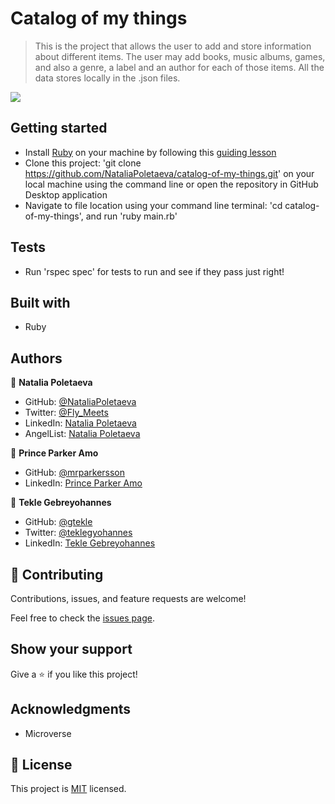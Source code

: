 # Catalog of my things

> This is the project that allows the user to add and store information about different items. The user may add books, music albums, games, and also a genre, a label and an author for each of those items. All the data stores locally in the .json files.

![](https://user-images.githubusercontent.com/91270103/164659759-dadc2093-5cd4-4c96-b318-20afca8f4004.png)

## Getting started

 - Install [Ruby](https://www.ruby-lang.org/en/) on your machine by following this [guiding lesson](https://github.com/microverseinc/curriculum-ruby/blob/main/simple-ruby/articles/ruby_installation_instructions.md#macOS)
 - Clone this project: 'git clone https://github.com/NataliaPoletaeva/catalog-of-my-things.git' on your local machine using the command line or open the repository in GitHub Desktop application
 - Navigate to file location using your command line terminal: 'cd catalog-of-my-things', and run 'ruby main.rb'

## Tests

- Run 'rspec spec' for tests to run and see if they pass just right!
 
## Built with

 - Ruby
 
## Authors

👤 **Natalia Poletaeva**

- GitHub: [@NataliaPoletaeva](https://github.com/NataliaPoletaeva)
- Twitter: [@Fly_Meets](https://twitter.com/Fly_Meets)
- LinkedIn: [Natalia Poletaeva](https://www.linkedin.com/in/nataliapoletaeva/)
- AngelList: [Natalia Poletaeva](https://angel.co/u/natalia-poletaeva-1)

👤 **Prince Parker Amo**

- GitHub: [@mrparkersson](https://github.com/mrparkersson)
- LinkedIn: [Prince Parker Amo](https://www.linkedin.com/in/amopp)

👤 **Tekle Gebreyohannes**

- GitHub: [@gtekle](https://github.com/gtekle)
- Twitter: [@teklegyohannes](https://twitter.com/teklegyohannes)
- LinkedIn: [Tekle Gebreyohannes](https://www.linkedin.com/in/gtekle/)

## :handshake: Contributing

Contributions, issues, and feature requests are welcome!

Feel free to check the [issues page](../../issues/).

## Show your support

Give a :star:️ if you like this project!

## Acknowledgments

- Microverse

## :memo: License

This project is [MIT](./MIT.md) licensed.
